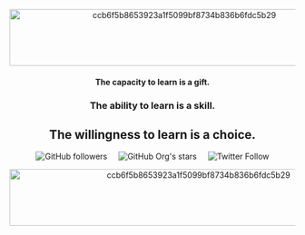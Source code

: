 <p align="center">
<img width="600" height="100" src="https://64.media.tumblr.com/4341f3af4a6699bd022eb84992dcccd8/df79a0f1594d1667-55/s1280x1920/ccb6f5b8653923a1f5099bf8734b836b6fdc5b29.gifv" alt="ccb6f5b8653923a1f5099bf8734b836b6fdc5b29">
</p>

<h4 align="center">The capacity to learn is a gift.</h4>

<h3 align="center">The ability to learn is a skill.</h3>

<h2 align="center">The willingness to learn is a choice.</h2>

<p align="center">
  <img alt="GitHub followers" src="https://img.shields.io/github/followers/NeverWonderLand?style=social">&nbsp;&nbsp;&nbsp;&nbsp;
  <img alt="GitHub Org's stars" src="https://img.shields.io/github/stars/NeverWonderLand?style=social">&nbsp;&nbsp;&nbsp;&nbsp;
  <img alt="Twitter Follow" src="https://img.shields.io/twitter/follow/wond3rghost?style=social">
</p>

<p align="center">
<img width="650" height="100" src="https://64.media.tumblr.com/4341f3af4a6699bd022eb84992dcccd8/df79a0f1594d1667-55/s1280x1920/ccb6f5b8653923a1f5099bf8734b836b6fdc5b29.gifv" alt="ccb6f5b8653923a1f5099bf8734b836b6fdc5b29">
</p>
